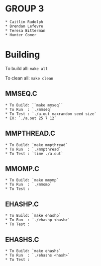 # GROUP 3
	* Caitlin Rudolph
	* Brendan Lefevre
	* Teresa Bitterman
	* Hunter Comer

# Building

To build all: `make all`

To clean all: `make clean`
	
## MMSEQ.C
	* To Build: ``make mmseq``
	* To Run  : `./mmseq`
	* To Test : `./a.out maxrandom seed size`
	* EX: `./a.out 25 7 12`
	

## MMPTHREAD.C
	* To Build: `make mmpthread`
	* To Run  : `./mmpthread`
	* To Test : `time ./a.out`


## MMOMP.C
	* To Build: `make mmomp`
	* To Run  : `./mmomp`
	* To Test :

## EHASHP.C
	* To Build: `make ehashp`
	* To Run  : `./ehashp <hash>`
	* To Test :

## EHASHS.C
	* To Build: `make ehashs`
	* To Run  : `./ehashs <hash>`
	* To Test :
